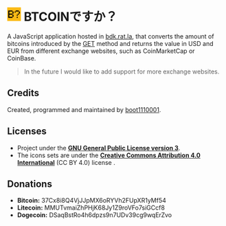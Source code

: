 # ![](./public/img/logo1-32.png) BTCOINですか？

A JavaScript application hosted in [bdk.rat.la](http://bdk.rat.la/index.html), that converts the amount of bitcoins introduced by the [GET](http://bdk.rat.la/index.html?btc=5.0) method and returns the value in USD and EUR from different exchange websites, such as CoinMarketCap or CoinBase.

> In the future I would like to add support for more exchange websites.

## Credits

Created, programmed and maintained by [boot1110001](https://github.com/boot1110001).

## Licenses

- Project under the __[GNU General Public License version 3](https://www.gnu.org/licenses/gpl.txt)__.
- The icons sets are under the __[Creative Commons Attribution 4.0 International](https://creativecommons.org/licenses/by/4.0/)__ (CC BY 4.0) license .

## Donations

- __Bitcoin:__ 37Cx8i8Q4VjJJpMX6oRYVh2FUpXR1yMf54
- __Litecoin:__ MMUTvmaiZhPHjK68Jy1Z9roVFo7siGCcf8
- __Dogecoin:__ DSaqBstRo4h6dpzs9n7UDv39cg9wqErZvo
